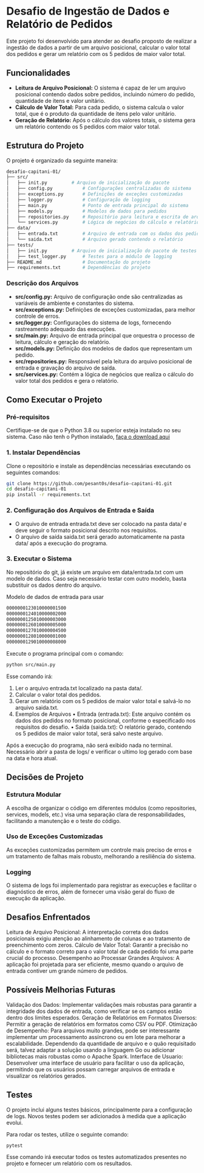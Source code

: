 # Desafio de Ingestão de Dados e Relatório de Pedidos

Este projeto foi desenvolvido para atender ao desafio proposto de realizar a ingestão de dados a partir de um arquivo posicional, calcular o valor total dos pedidos e gerar um relatório com os 5 pedidos de maior valor total.

## Funcionalidades

- **Leitura de Arquivo Posicional:** O sistema é capaz de ler um arquivo posicional contendo dados sobre pedidos, incluindo número do pedido, quantidade de itens e valor unitário.
- **Cálculo de Valor Total:** Para cada pedido, o sistema calcula o valor total, que é o produto da quantidade de itens pelo valor unitário.
- **Geração de Relatório:** Após o cálculo dos valores totais, o sistema gera um relatório contendo os 5 pedidos com maior valor total.

## Estrutura do Projeto

O projeto é organizado da seguinte maneira:

```bash
desafio-capitani-01/
├── src/
│   ├── init.py         # Arquivo de inicialização do pacote
│   ├── config.py           # Configurações centralizadas do sistema
│   ├── exceptions.py       # Definições de exceções customizadas
│   ├── logger.py           # Configuração de logging
│   ├── main.py             # Ponto de entrada principal do sistema
│   ├── models.py           # Modelos de dados para pedidos
│   ├── repositories.py     # Repositório para leitura e escrita de arquivos
│   └── services.py         # Lógica de negócios do cálculo e relatório
├── data/
│   ├── entrada.txt         # Arquivo de entrada com os dados dos pedidos
│   └── saida.txt           # Arquivo gerado contendo o relatório
├── tests/
│   ├── init.py         # Arquivo de inicialização do pacote de testes
│   ├── test_logger.py      # Testes para o módulo de logging
├── README.md               # Documentação do projeto
├── requirements.txt        # Dependências do projeto
```

### Descrição dos Arquivos

- **src/config.py:** Arquivo de configuração onde são centralizadas as variáveis de ambiente e constantes do sistema.
- **src/exceptions.py:** Definições de exceções customizadas, para melhor controle de erros.
- **src/logger.py:** Configurações do sistema de logs, fornecendo rastreamento adequado das execuções.
- **src/main.py:** Arquivo de entrada principal que orquestra o processo de leitura, cálculo e geração do relatório.
- **src/models.py:** Definição dos modelos de dados que representam um pedido.
- **src/repositories.py:** Responsável pela leitura do arquivo posicional de entrada e gravação do arquivo de saída.
- **src/services.py:** Contém a lógica de negócios que realiza o cálculo do valor total dos pedidos e gera o relatório.

## Como Executar o Projeto

### Pré-requisitos

Certifique-se de que o Python 3.8 ou superior esteja instalado no seu sistema. Caso não tenh o Python instalado, [faça o download aqui](https://www.python.org/downloads/)

### 1. Instalar Dependências

Clone o repositório e instale as dependências necessárias executando os seguintes comandos:

```bash
git clone https://github.com/pesant0s/desafio-capitani-01.git
cd desafio-capitani-01
pip install -r requirements.txt
```

### 2. Configuração dos Arquivos de Entrada e Saída

- O arquivo de entrada entrada.txt deve ser colocado na pasta data/ e deve seguir o formato posicional descrito nos requisitos.
- O arquivo de saída saida.txt será gerado automaticamente na pasta data/ após a execução do programa.

### 3. Executar o Sistema

No repositório do git, já existe um arquivo em data/entrada.txt com um modelo de dados. Caso seja necessário testar com outro modelo, basta substituir os dados dentro do arquivo.

Modelo de dados de entrada para usar

```bash
0000000123010000001500
0000000124010000002000
0000000125010000003000
0000000126010000005000
0000000127010000004500
0000000128010000001000
0000000129010000008000
```

Execute o programa principal com o comando:

```bash
python src/main.py
```

Esse comando irá:

1. Ler o arquivo entrada.txt localizado na pasta data/.
2. Calcular o valor total dos pedidos.
3. Gerar um relatório com os 5 pedidos de maior valor total e salvá-lo no arquivo saida.txt.
4. Exemplos de Arquivos
    • Entrada (entrada.txt): Este arquivo contém os dados dos pedidos no formato posicional, conforme o especificado nos requisitos do desafio.
    • Saída (saida.txt): O relatório gerado, contendo os 5 pedidos de maior valor total, será salvo neste arquivo.

Após a execução do programa, não será exibido nada no terminal. Necessário abrir a pasta de logs/ e verificar o ultimo log gerado com base na data e hora atual.

## Decisões de Projeto

### Estrutura Modular

A escolha de organizar o código em diferentes módulos (como repositories, services, models, etc.) visa uma separação clara de responsabilidades, facilitando a manutenção e o teste do código.

### Uso de Exceções Customizadas

As exceções customizadas permitem um controle mais preciso de erros e um tratamento de falhas mais robusto, melhorando a resiliência do sistema.

### Logging

O sistema de logs foi implementado para registrar as execuções e facilitar o diagnóstico de erros, além de fornecer uma visão geral do fluxo de execução da aplicação.

## Desafios Enfrentados

Leitura de Arquivo Posicional: A interpretação correta dos dados posicionais exigiu atenção ao alinhamento de colunas e ao tratamento de preenchimento com zeros.
Cálculo de Valor Total: Garantir a precisão no cálculo e o formato correto para o valor total de cada pedido foi uma parte crucial do processo.
Desempenho ao Processar Grandes Arquivos: A aplicação foi projetada para ser eficiente, mesmo quando o arquivo de entrada contiver um grande número de pedidos.

## Possíveis Melhorias Futuras

Validação dos Dados: Implementar validações mais robustas para garantir a integridade dos dados de entrada, como verificar se os campos estão dentro dos limites esperados.
Geração de Relatórios em Formatos Diversos: Permitir a geração de relatórios em formatos como CSV ou PDF.
Otimização de Desempenho: Para arquivos muito grandes, pode ser interessante implementar um processamento assíncrono ou em lote para melhorar a escalabilidade. Dependendo da quantidade de arquivo e o quão requisitado será, talvez adaptar a solução usando a linguagem Go ou adicionar bibliotecas mais robustas como o Apache Spark.
Interface de Usuario: Desenvolver uma interface de usuário para facilitar o uso da aplicação, permitindo que os usuários possam carregar arquivos de entrada e visualizar os relatórios gerados.

## Testes

O projeto inclui alguns testes básicos, principalmente para a configuração de logs. Novos testes podem ser adicionados à medida que a aplicação evolui.

Para rodar os testes, utilize o seguinte comando:

```bash
pytest
```

Esse comando irá executar todos os testes automatizados presentes no projeto e fornecer um relatório com os resultados.
